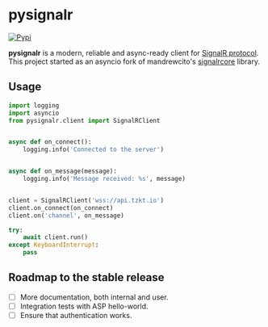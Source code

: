# pysignalr
[![Pypi](https://img.shields.io/pypi/v/pysignalr.svg)](https://pypi.org/project/pysignalr/)

**pysignalr** is a modern, reliable and async-ready client for [SignalR protocol](https://docs.microsoft.com/en-us/aspnet/core/signalr/introduction?view=aspnetcore-5.0). This project started as an asyncio fork of mandrewcito's [signalrcore](https://github.com/mandrewcito/signalrcore) library.

## Usage

```python
import logging
import asyncio
from pysignalr.client import SignalRClient


async def on_connect():
    logging.info('Connected to the server')


async def on_message(message):
    logging.info('Message received: %s', message)


client = SignalRClient('wss://api.tzkt.io')
client.on_connect(on_connect)
client.on('channel', on_message)

try:
    await client.run()
except KeyboardInterrupt:
    pass
```

## Roadmap to the stable release

- [ ] More documentation, both internal and user.
- [ ] Integration tests with ASP hello-world.
- [ ] Ensure that authentication works.
